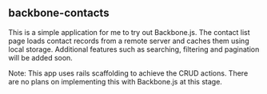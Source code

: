 backbone-contacts
-----------------

This is a simple application for me to try out Backbone.js. The contact list page loads contact records from a remote server and caches them using local storage.
Additional features such as searching, filtering and pagination will be added soon.

Note: This app uses rails scaffolding to achieve the CRUD actions. There are no plans on implementing this with Backbone.js at this stage.


